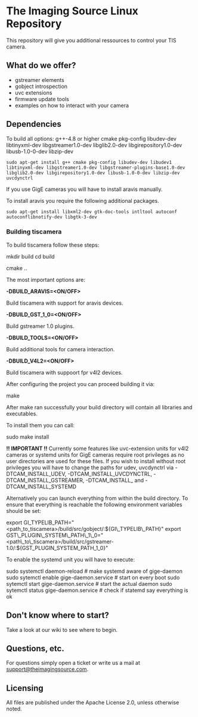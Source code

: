 # The Imaging Source Linux Repository

This repository will give you additional ressources to control your TIS camera.

## What do we offer?

* gstreamer elements
* gobject introspection
* uvc extensions
* firmware update tools
* examples on how to interact with your camera

## Dependencies

To build all options:
g++-4.8 or higher
cmake
pkg-config
libudev-dev
libtinyxml-dev
libgstreamer1.0-dev
libglib2.0-dev
libgirepository1.0-dev
libusb-1.0-0-dev
libzip-dev

    sudo apt-get install g++ cmake pkg-config libudev-dev libudev1 libtinyxml-dev libgstreamer1.0-dev libgstreamer-plugins-base1.0-dev libglib2.0-dev libgirepository1.0-dev libusb-1.0-0-dev libzip-dev uvcdynctrl

If you use GigE cameras you will have to install aravis manually.

To install aravis you require the following additional packages.

    sudo apt-get install libxml2-dev gtk-doc-tools intltool autoconf autoconflibnotify-dev libgtk-3-dev



### Building tiscamera

To build tiscamera follow these steps:

mkdir build
cd build

cmake <OPTIONS> ..

The most important options are:

**-DBUILD_ARAVIS=<ON/OFF>**

Build tiscamera with support for aravis devices.

**-DBUILD_GST_1_0=<ON/OFF>**

Build gstreamer 1.0 plugins.

**-DBUILD_TOOLS=<ON/OFF>**

Build additional tools for camera interaction.

**-DBUILD_V4L2=<ON/OFF>**

Build tiscamera with suppoort fpr v4l2 devices.

After configuring the project you can proceed building it via:

make

After make ran successfully your build directory will contain all libraries and executables.

To install them you can call:

sudo make install

**!! IMPORTANT !!**
Currently some features like uvc-extension units for v4l2 cameras or systemd units for GigE cameras require root privileges as no user directories are used for these files. If you wish to install without root privileges you will have to change the paths for udev, uvcdynctrl via -DTCAM\_INSTALL\_UDEV, -DTCAM\_INSTALL\_UVCDYNCTRL, -DTCAM\_INSTALL\_GSTREAMER, -DTCAM\_INSTALL_ and -DTCAM\_INSTALL\_SYSTEMD

Alternatively you can launch everything from within the build directory.
To ensure that everything is reachable the following environment variables should be set:

export GI\_TYPELIB\_PATH="<path\_to\_tiscamera>/build/src/gobject/:${GI\_TYPELIB\_PATH}"
export GST\_PLUGIN\_SYSTEM\_PATH\_1\_0="<path\_to\_tiscamera>/build/src/gstreamer-1.0/:${GST\_PLUGIN\_SYSTEM\_PATH\_1\_0}"

To enable the systemd unit you will have to execute:

sudo systemctl daemon-reload                # make systemd aware of gige-daemon
sudo sytemctl enable gige-daemon.service    # start on every boot
sudo sytemctl start gige-daemon.service     # start the actual daemon
sudo sytemctl status gige-daemon.service    # check if statemd say everything is ok

## Don't know where to start?

Take a look at our wiki to see where to begin.

## Questions, etc.

For questions simply open a ticket or write us a mail at support@theimagingsource.com.

## Licensing

All files are published under the Apache License 2.0, unless otherwise noted.
